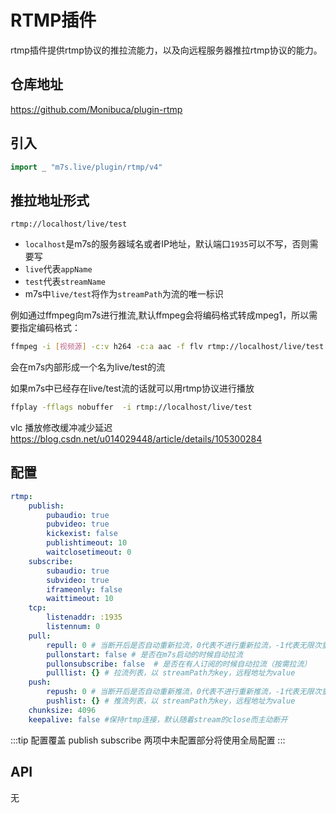 # RTMP插件
rtmp插件提供rtmp协议的推拉流能力，以及向远程服务器推拉rtmp协议的能力。

## 仓库地址

https://github.com/Monibuca/plugin-rtmp

## 引入
```go
import _ "m7s.live/plugin/rtmp/v4"
```

## 推拉地址形式
```
rtmp://localhost/live/test
```
- `localhost`是m7s的服务器域名或者IP地址，默认端口`1935`可以不写，否则需要写
- `live`代表`appName`
- `test`代表`streamName`
- m7s中`live/test`将作为`streamPath`为流的唯一标识


例如通过ffmpeg向m7s进行推流,默认ffmpeg会将编码格式转成mpeg1，所以需要指定编码格式：

```bash
ffmpeg -i [视频源] -c:v h264 -c:a aac -f flv rtmp://localhost/live/test
```

会在m7s内部形成一个名为live/test的流


如果m7s中已经存在live/test流的话就可以用rtmp协议进行播放
```bash
ffplay -fflags nobuffer  -i rtmp://localhost/live/test
```

vlc 播放修改缓冲减少延迟
https://blog.csdn.net/u014029448/article/details/105300284

## 配置

```yaml
rtmp:
    publish:
        pubaudio: true
        pubvideo: true
        kickexist: false
        publishtimeout: 10
        waitclosetimeout: 0
    subscribe:
        subaudio: true
        subvideo: true
        iframeonly: false
        waittimeout: 10
    tcp:
        listenaddr: :1935
        listennum: 0
    pull:
        repull: 0 # 当断开后是否自动重新拉流，0代表不进行重新拉流，-1代表无限次重新拉流
        pullonstart: false # 是否在m7s启动的时候自动拉流
        pullonsubscribe: false  # 是否在有人订阅的时候自动拉流（按需拉流）
        pulllist: {} # 拉流列表，以 streamPath为key，远程地址为value
    push:
        repush: 0 # 当断开后是否自动重新推流，0代表不进行重新推流，-1代表无限次重新推流
        pushlist: {} # 推流列表，以 streamPath为key，远程地址为value
    chunksize: 4096
    keepalive: false #保持rtmp连接，默认随着stream的close而主动断开
```
:::tip 配置覆盖
publish
subscribe
两项中未配置部分将使用全局配置
:::

## API
无
